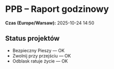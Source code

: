 # PPB – Raport godzinowy
**Czas (Europe/Warsaw):** 2025-10-24 14:50

## Status projektów
- Bezpieczny Pieszy — OK
- Zwolnij przy przejściu — OK
- Odblask ratuje życie — OK

